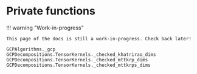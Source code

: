 # Private functions

!!! warning "Work-in-progress"

    This page of the docs is still a work-in-progress. Check back later!

```@docs
GCPAlgorithms._gcp
GCPDecompositions.TensorKernels._checked_khatrirao_dims
GCPDecompositions.TensorKernels._checked_mttkrp_dims
GCPDecompositions.TensorKernels._checked_mttkrps_dims
```
